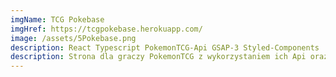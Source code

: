 ```yaml
---
imgName: TCG Pokebase
imgHref: https://tcgpokebase.herokuapp.com/
image: /assets/5Pokebase.png
description: React Typescript PokemonTCG-Api GSAP-3 Styled-Components
description: Strona dla graczy PokemonTCG z wykorzystaniem ich Api oraz podstaw GSAP
---
```

